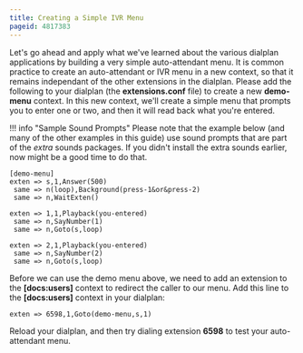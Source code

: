 ```yaml
---
title: Creating a Simple IVR Menu
pageid: 4817383
---
```


Let's go ahead and apply what we've learned about the various dialplan applications by building a very simple auto-attendant menu. It is common practice to create an auto-attendant or IVR menu in a new context, so that it remains independant of the other extensions in the dialplan. Please add the following to your dialplan (the **extensions.conf** file) to create a new **demo-menu** context. In this new context, we'll create a simple menu that prompts you to enter one or two, and then it will read back what you're entered.

!!! info "Sample Sound Prompts"
    Please note that the example below (and many of the other examples in this guide) use sound prompts that are part of the *extra* sounds packages. If you didn't install the extra sounds earlier, now might be a good time to do that.

[//]: # (end-info)

```
[demo-menu]
exten => s,1,Answer(500)
 same => n(loop),Background(press-1&or&press-2)
 same => n,WaitExten()

exten => 1,1,Playback(you-entered)
 same => n,SayNumber(1)
 same => n,Goto(s,loop)

exten => 2,1,Playback(you-entered)
 same => n,SayNumber(2)
 same => n,Goto(s,loop)

```

Before we can use the demo menu above, we need to add an extension to the **[docs:users]** context to redirect the caller to our menu. Add this line to the **[docs:users]** context in your dialplan:

```
exten => 6598,1,Goto(demo-menu,s,1)

```

Reload your dialplan, and then try dialing extension **6598** to test your auto-attendant menu.
